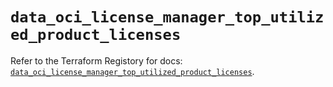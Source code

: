# `data_oci_license_manager_top_utilized_product_licenses`

Refer to the Terraform Registory for docs: [`data_oci_license_manager_top_utilized_product_licenses`](https://registry.terraform.io/providers/oracle/oci/6.18.0/docs/data-sources/license_manager_top_utilized_product_licenses).
